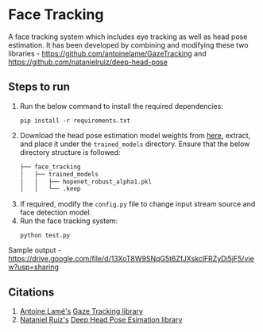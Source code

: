 # Face Tracking

A face tracking system which includes eye tracking as well as head pose estimation. It has been developed by combining
and modifying these two libraries - https://github.com/antoinelame/GazeTracking 
and https://github.com/natanielruiz/deep-head-pose

## Steps to run

1. Run the below command to install the required dependencies:
    ```
    pip install -r requirements.txt
    ```
2. Download the head pose estimation model weights from 
[here](https://drive.google.com/open?id=1m25PrSE7g9D2q2XJVMR6IA7RaCvWSzCR), extract, and place it under the 
`trained_models` directory. Ensure that the below directory structure is followed:
    ```bash
    ├── face_tracking
    │   ├── trained_models
    │   │   ├── hopenet_robust_alpha1.pkl
    │   │   └── .keep
    ```
3. If required, modify the `config.py` file to change input stream source and face detection model.
4. Run the face tracking system:
    ```
    python test.py
    ```

Sample output - https://drive.google.com/file/d/13XoT8W9SNqG5t6ZfJXskclFRZyDi5jF5/view?usp=sharing

## Citations

1. [Antoine Lamé's](https://github.com/antoinelame) [Gaze Tracking library](https://github.com/antoinelame/GazeTracking)
2. [Nataniel Ruiz's](https://github.com/natanielruiz) [Deep Head Pose Esimation library](https://github.com/natanielruiz/deep-head-pose)
